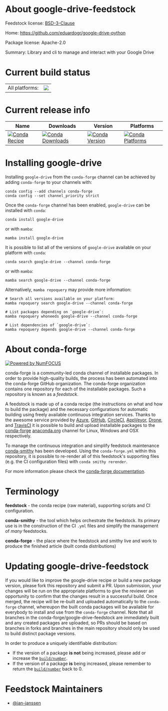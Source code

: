 About google-drive-feedstock
============================

Feedstock license: [BSD-3-Clause](https://github.com/conda-forge/google-drive-feedstock/blob/main/LICENSE.txt)

Home: https://github.com/eduardogr/google-drive-python

Package license: Apache-2.0

Summary: Library and cli to manage and interact with your Google Drive

Current build status
====================


<table><tr><td>All platforms:</td>
    <td>
      <a href="https://dev.azure.com/conda-forge/feedstock-builds/_build/latest?definitionId=15193&branchName=main">
        <img src="https://dev.azure.com/conda-forge/feedstock-builds/_apis/build/status/google-drive-feedstock?branchName=main">
      </a>
    </td>
  </tr>
</table>

Current release info
====================

| Name | Downloads | Version | Platforms |
| --- | --- | --- | --- |
| [![Conda Recipe](https://img.shields.io/badge/recipe-google--drive-green.svg)](https://anaconda.org/conda-forge/google-drive) | [![Conda Downloads](https://img.shields.io/conda/dn/conda-forge/google-drive.svg)](https://anaconda.org/conda-forge/google-drive) | [![Conda Version](https://img.shields.io/conda/vn/conda-forge/google-drive.svg)](https://anaconda.org/conda-forge/google-drive) | [![Conda Platforms](https://img.shields.io/conda/pn/conda-forge/google-drive.svg)](https://anaconda.org/conda-forge/google-drive) |

Installing google-drive
=======================

Installing `google-drive` from the `conda-forge` channel can be achieved by adding `conda-forge` to your channels with:

```
conda config --add channels conda-forge
conda config --set channel_priority strict
```

Once the `conda-forge` channel has been enabled, `google-drive` can be installed with `conda`:

```
conda install google-drive
```

or with `mamba`:

```
mamba install google-drive
```

It is possible to list all of the versions of `google-drive` available on your platform with `conda`:

```
conda search google-drive --channel conda-forge
```

or with `mamba`:

```
mamba search google-drive --channel conda-forge
```

Alternatively, `mamba repoquery` may provide more information:

```
# Search all versions available on your platform:
mamba repoquery search google-drive --channel conda-forge

# List packages depending on `google-drive`:
mamba repoquery whoneeds google-drive --channel conda-forge

# List dependencies of `google-drive`:
mamba repoquery depends google-drive --channel conda-forge
```


About conda-forge
=================

[![Powered by
NumFOCUS](https://img.shields.io/badge/powered%20by-NumFOCUS-orange.svg?style=flat&colorA=E1523D&colorB=007D8A)](https://numfocus.org)

conda-forge is a community-led conda channel of installable packages.
In order to provide high-quality builds, the process has been automated into the
conda-forge GitHub organization. The conda-forge organization contains one repository
for each of the installable packages. Such a repository is known as a *feedstock*.

A feedstock is made up of a conda recipe (the instructions on what and how to build
the package) and the necessary configurations for automatic building using freely
available continuous integration services. Thanks to the awesome service provided by
[Azure](https://azure.microsoft.com/en-us/services/devops/), [GitHub](https://github.com/),
[CircleCI](https://circleci.com/), [AppVeyor](https://www.appveyor.com/),
[Drone](https://cloud.drone.io/welcome), and [TravisCI](https://travis-ci.com/)
it is possible to build and upload installable packages to the
[conda-forge](https://anaconda.org/conda-forge) [anaconda.org](https://anaconda.org/)
channel for Linux, Windows and OSX respectively.

To manage the continuous integration and simplify feedstock maintenance
[conda-smithy](https://github.com/conda-forge/conda-smithy) has been developed.
Using the ``conda-forge.yml`` within this repository, it is possible to re-render all of
this feedstock's supporting files (e.g. the CI configuration files) with ``conda smithy rerender``.

For more information please check the [conda-forge documentation](https://conda-forge.org/docs/).

Terminology
===========

**feedstock** - the conda recipe (raw material), supporting scripts and CI configuration.

**conda-smithy** - the tool which helps orchestrate the feedstock.
                   Its primary use is in the construction of the CI ``.yml`` files
                   and simplify the management of *many* feedstocks.

**conda-forge** - the place where the feedstock and smithy live and work to
                  produce the finished article (built conda distributions)


Updating google-drive-feedstock
===============================

If you would like to improve the google-drive recipe or build a new
package version, please fork this repository and submit a PR. Upon submission,
your changes will be run on the appropriate platforms to give the reviewer an
opportunity to confirm that the changes result in a successful build. Once
merged, the recipe will be re-built and uploaded automatically to the
`conda-forge` channel, whereupon the built conda packages will be available for
everybody to install and use from the `conda-forge` channel.
Note that all branches in the conda-forge/google-drive-feedstock are
immediately built and any created packages are uploaded, so PRs should be based
on branches in forks and branches in the main repository should only be used to
build distinct package versions.

In order to produce a uniquely identifiable distribution:
 * If the version of a package **is not** being increased, please add or increase
   the [``build/number``](https://docs.conda.io/projects/conda-build/en/latest/resources/define-metadata.html#build-number-and-string).
 * If the version of a package **is** being increased, please remember to return
   the [``build/number``](https://docs.conda.io/projects/conda-build/en/latest/resources/define-metadata.html#build-number-and-string)
   back to 0.

Feedstock Maintainers
=====================

* [@jan-janssen](https://github.com/jan-janssen/)

